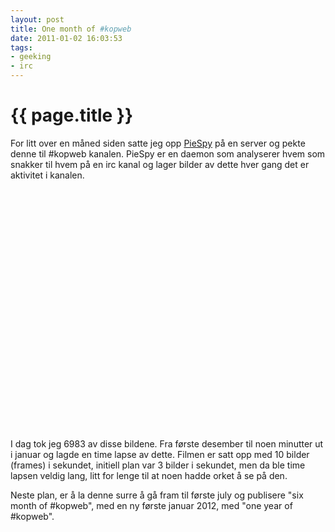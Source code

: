 ```yaml
---
layout: post
title: One month of #kopweb
date: 2011-01-02 16:03:53
tags: 
- geeking
- irc
---
```


{{ page.title }}
================

For litt over en måned siden satte jeg opp <a href="http://www.jibble.org/piespy/">PieSpy</a> på en server og pekte denne til #kopweb kanalen. PieSpy er en daemon som analyserer hvem som snakker til hvem på en irc kanal og lager bilder av dette hver gang det er aktivitet i kanalen.

<div align="center"><object classid="clsid:d27cdb6e-ae6d-11cf-96b8-444553540000" width="640" height="385" codebase="http://download.macromedia.com/pub/shockwave/cabs/flash/swflash.cab#version=6,0,40,0"><param name="allowFullScreen" value="true"  /><param name="allowscriptaccess" value="always"  /><param name="src" value="http://www.youtube.com/v/yQ562-ZbTr8?fs=1&amp;hl=en_US&amp;rel=0&amp;hd=1"  /><param name="allowfullscreen" value="true"  /><embed type="application/x-shockwave-flash" width="640" height="385" src="http://www.youtube.com/v/yQ562-ZbTr8?fs=1&amp;hl=en_US&amp;rel=0&amp;hd=1" allowscriptaccess="always" allowfullscreen="true"></embed></object></div>

I dag tok jeg 6983 av disse bildene. Fra første desember til noen minutter ut i januar og lagde en time lapse av dette. Filmen er satt opp med 10 bilder (frames) i sekundet, initiell plan var 3 bilder i sekundet, men da ble time lapsen veldig lang, litt for lenge til at noen hadde orket å se på den.

Neste plan, er å la denne surre å gå fram til første july og publisere "six month of #kopweb", med en ny første januar 2012, med "one year of #kopweb".